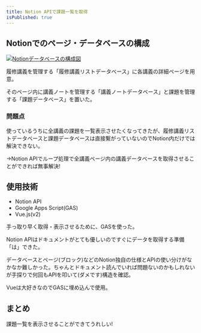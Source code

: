 ```yaml
---
title: Notion APIで課題一覧を取得
isPublished: true
---
```


## Notionでのページ・データベースの構成

[![Notionデータベースの構成図](https://mermaid.ink/img/pako:eNqNk71OwzAcxF8l8lSkdki8ZUsDUgaUAdhwBzdxSaTEqVIHhKouzQADYkdMDAytEOJrqYTowwTU8hY4tlO1gtJm8t3_cvoltvvAS3wCTNCJkjMvwCnTjpqIItbL2icp7gaajxlu4x4pTcT8MCUeCxOq7R9Ix6p9Pd9_Th_nD7ezj1GRj4vhpMgvi_yiyN-L4bTIb8RisiPztn4so3ZLGYYympUBlWEpw9IajYZm6yvKWFGwVIT6iGr8-QVvy7Cr1yrM6xLqH0yHR8cv33dXaxO0-pBFmcIN-EC8Oh-9zt6eWgu0P_5qU4EZ24MZG8GMdWDG9mCWAoPbg8GNYHAdGFwLZutig119SThSGHJiLAlHCigncEk4QriygIoCR4pACFcWUFHgSBEI4coCKgocKQII6iAmaYxDn1-efnnsEGABiQkCJl_6pIOziCFQl6PF9SrHfXlKEfCy9FS9EIWU4BSBcjRAdMD7sy7fDLLnhyxJgdnBUY_UAc5YcnhOPWCyNCNVaDfEfPtilRr8AOLBtto)](https://mermaid-js.github.io/mermaid-live-editor/edit#pako:eNqNk71OwzAcxF8l8lSkdki8ZUsDUgaUAdhwBzdxSaTEqVIHhKouzQADYkdMDAytEOJrqYTowwTU8hY4tlO1gtJm8t3_cvoltvvAS3wCTNCJkjMvwCnTjpqIItbL2icp7gaajxlu4x4pTcT8MCUeCxOq7R9Ix6p9Pd9_Th_nD7ezj1GRj4vhpMgvi_yiyN-L4bTIb8RisiPztn4so3ZLGYYympUBlWEpw9IajYZm6yvKWFGwVIT6iGr8-QVvy7Cr1yrM6xLqH0yHR8cv33dXaxO0-pBFmcIN-EC8Oh-9zt6eWgu0P_5qU4EZ24MZG8GMdWDG9mCWAoPbg8GNYHAdGFwLZutig119SThSGHJiLAlHCigncEk4QriygIoCR4pACFcWUFHgSBEI4coCKgocKQII6iAmaYxDn1-efnnsEGABiQkCJl_6pIOziCFQl6PF9SrHfXlKEfCy9FS9EIWU4BSBcjRAdMD7sy7fDLLnhyxJgdnBUY_UAc5YcnhOPWCyNCNVaDfEfPtilRr8AOLBtto)

履修講義を管理する「履修講義リストデータベース」に各講義の詳細ページを用意。

そのページ内に講義ノートを管理する「講義ノートデータベース」と課題を管理する「課題データベース」を置いた。

### 問題点

使っているうちに全講義の課題を一覧表示させたくなってきたが、履修講義リストデータベースと課題データベースは直接繋がっていないのでNotion内だけでは解決できない。

→Notion APIでループ処理で全講義ページ内の講義データベースを取得させることができれば無事解決!

## 使用技術

- Notion API
- Google Apps Script(GAS)
- Vue.js(v2)

手っ取り早く取得・表示させるために、GASを使った。

Notion APIはドキュメントがとても優しいのですぐにデータを取得する準備「は」できた。

データベースとページ(ブロック)などのNotion独自の仕様とAPIの使い分けがなかなか難しかった。ちゃんとドキュメント読んでいれば問題ないのかもしれないが手探りで何回もAPIを叩いて(ダメです)構造を確認。

Vueは大好きなのでGASに埋め込んで使用。

## まとめ

課題一覧を表示させることができてうれしい!
